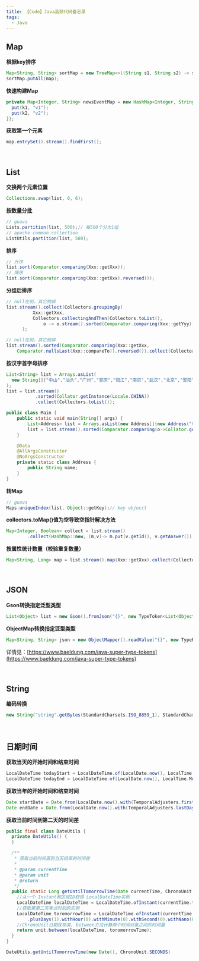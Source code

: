 ```yaml
---
title: 【Code】Java高频代码备忘录
tags:
  - Java
---
```


## Map
**根据key排序**
```java
Map<String, String> sortMap = new TreeMap<>((String s1, String s2) -> s1.compareTo(s2));
sortMap.putAll(map);
```
**快速构建Map**
```java
private Map<Integer, String> newsEventMap = new HashMap<Integer, String>(){{
  put(k1, "v1");
  put(k2, "v2");
}};
```
**获取第一个元素**
```java
map.entrySet().stream().findFirst();
```

<br>

## List
**交换两个元素位置**
```java
Collections.swap(list, 0, 6);
```
**按数量分批**
```java
// guava
Lists.partition(list, 500);// 每500个分为1组
// apache common collection
ListUtils.partition(list, 500);
```
**排序**
```java
// 升序 
list.sort(Comparator.comparing(Xxx::getXxx));
// 降序
list.sort(Comparator.comparing(Xxx::getXxx).reversed());
```
**分组后排序**
```java
// null在前，其它倒排
list.stream().collect(Collectors.groupingBy(
          Xxx::getXxx,
          Collectors.collectingAndThen(Collectors.toList(),
              o -> o.stream().sorted(Comparator.comparing(Xxx::getYyy)).collect(Collectors.toList())))
      );
```
```java
// null在前，其它倒排
list.stream().sorted(Comparator.comparing(Xxx::getXxx,
    Comparator.nullsLast(Xxx::compareTo)).reversed()).collect(Collectors.toList());
```
**按汉字首字母排序**
```java
List<String> list = Arrays.asList(
  new String[]{"中山","汕头","广州","安庆","阳江","南京","武汉","北京","安阳","北方"}
);
list = list.stream()
           .sorted(Collator.getInstance(Locale.CHINA))
           .collect(Collectors.toList());
```
```java
public class Main {
    public static void main(String[] args) {
        List<Address> list = Arrays.asList(new Address[]{new Address("中山"), new Address("汕头"), new  Address("广州")});
        list = list.stream().sorted(Comparator.comparing(o->Collator.getInstance(Locale.CHINA).getCollationKey(o.getName()))).collect(Collectors.toList());
    }

    @Data
    @AllArgsConstructor
    @NoArgsConstructor
    private static class Address {
        public String name;
    }
}
```
**转Map**
```java
// guava
Maps.uniqueIndex(list, Object::getKey);// key objecct
```
**collectors.toMap()值为空导致空指针解决方法**
```java
Map<Integer, Boolean> collect = list.stream()
        .collect(HashMap::new, (m,v)-> m.put(v.getId(), v.getAnswer()), HashMap::putAll);
``` 
**按属性统计数量（校验重复数量）**
```java
Map<String, Long> map = list.stream().map(Xxx::getXxx).collect(Collectors.groupingBy(Function.identity(), Collectors.counting()));
```

<br>

## JSON
**Gson转换指定泛型类型**
```java
List<Object> list = new Gson().fromJson("{}", new TypeToken<List<Object>>() {}.getType());
```
**ObjectMap转换指定泛型类型**
```java
Map<String, String> json = new ObjectMapper().readValue("{}", new TypeReference<Map<String, String>>() {});
```
详情见：[https://www.baeldung.com/java-super-type-tokens](https://www.baeldung.com/java-super-type-tokens) 

<br>

## String
**编码转换**
```java
new String("string".getBytes(StandardCharsets.ISO_8859_1), StandardCharsets.UTF_8)
```

<br>

## 日期时间
**获取当天的开始时间和结束时间**
```java
LocalDateTime todayStart = LocalDateTime.of(LocalDate.now(), LocalTime.MIN);//当天开始
LocalDateTime todayEnd = LocalDateTime.of(LocalDate.now(), LocalTime.MAX);//当天结束
```

**获取当年的开始时间和结束时间**
```java
Date startDate = Date.from(LocalDate.now().with(TemporalAdjusters.firstDayOfYear()).atStartOfDay(ZoneId.systemDefault()).toInstant());
Date endDate = Date.from(LocalDate.now().with(TemporalAdjusters.lastDayOfYear()).atTime(LocalTime.MAX).atZone(ZoneId.systemDefault()).toInstant());
```

**获取当前时间到第二天的时间差**
```java
public final class DateUtils {
  private DateUtils() {
  }

  /**
   * 获取当前时间直到当天结束的时间差
   *
   * @param currentTime
   * @param unit
   * @return
   */
  public static Long getUntilTomorrowTime(Date currentTime, ChronoUnit unit) {
    //从一个 Instant和区域ID获得 LocalDateTime实例
    LocalDateTime localDateTime = LocalDateTime.ofInstant(currentTime.toInstant(), ZoneId.systemDefault());
    //获取第第二天零点时刻的实例
    LocalDateTime toromorrowTime = LocalDateTime.ofInstant(currentTime.toInstant(), ZoneId.systemDefault())
        .plusDays(1).withHour(0).withMinute(0).withSecond(0).withNano(0);
    //ChronoUnit日期枚举类, between方法计算两个时间对象之间的时间量
    return unit.between(localDateTime, toromorrowTime);
  }
}
```
```java
DateUtils.getUntilTomorrowTime(new Date(), ChronoUnit.SECONDS)
```

